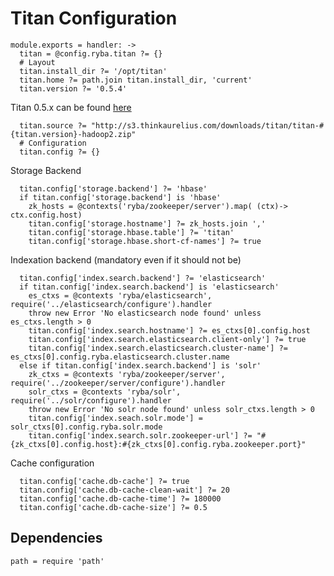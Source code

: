 
# Titan Configuration

    module.exports = handler: ->
      titan = @config.ryba.titan ?= {}
      # Layout
      titan.install_dir ?= '/opt/titan'
      titan.home ?= path.join titan.install_dir, 'current'
      titan.version ?= '0.5.4'

Titan 0.5.x can be found [here](http://s3.thinkaurelius.com/downloads/titan/titan-#{titan.version}-hadoop2.zip)

      titan.source ?= "http://s3.thinkaurelius.com/downloads/titan/titan-#{titan.version}-hadoop2.zip"
      # Configuration
      titan.config ?= {}

Storage Backend

      titan.config['storage.backend'] ?= 'hbase'
      if titan.config['storage.backend'] is 'hbase'
        zk_hosts = @contexts('ryba/zookeeper/server').map( (ctx)-> ctx.config.host)
        titan.config['storage.hostname'] ?= zk_hosts.join ','
        titan.config['storage.hbase.table'] ?= 'titan'
        titan.config['storage.hbase.short-cf-names'] ?= true

Indexation backend (mandatory even if it should not be)

      titan.config['index.search.backend'] ?= 'elasticsearch'
      if titan.config['index.search.backend'] is 'elasticsearch'
        es_ctxs = @contexts 'ryba/elasticsearch', require('../elasticsearch/configure').handler
        throw new Error 'No elasticsearch node found' unless es_ctxs.length > 0
        titan.config['index.search.hostname'] ?= es_ctxs[0].config.host
        titan.config['index.search.elasticsearch.client-only'] ?= true
        titan.config['index.search.elasticsearch.cluster-name'] ?= es_ctxs[0].config.ryba.elasticsearch.cluster.name
      else if titan.config['index.search.backend'] is 'solr'
        zk_ctxs = @contexts 'ryba/zookeeper/server', require('../zookeeper/server/configure').handler
        solr_ctxs = @contexts 'ryba/solr', require('../solr/configure').handler
        throw new Error 'No solr node found' unless solr_ctxs.length > 0
        titan.config['index.seach.solr.mode'] = solr_ctxs[0].config.ryba.solr.mode
        titan.config['index.search.solr.zookeeper-url'] ?= "#{zk_ctxs[0].config.host}:#{zk_ctxs[0].config.ryba.zookeeper.port}"

Cache configuration

      titan.config['cache.db-cache'] ?= true
      titan.config['cache.db-cache-clean-wait'] ?= 20
      titan.config['cache.db-cache-time'] ?= 180000
      titan.config['cache.db-cache-size'] ?= 0.5

## Dependencies

    path = require 'path'
